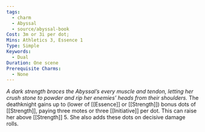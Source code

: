 ```yaml
---
tags:
  - charm
  - Abyssal
  - source/abyssal-book
Cost: 3m or 3i per dot; 
Mins: Athletics 3, Essence 1
Type: Simple
Keywords:
  - Dual
Duration: One scene
Prerequisite Charms:
  - None
---
```

*A dark strength braces the Abyssal’s every muscle and tendon, letting her crush stone to powder and rip her enemies’ heads from their shoulders.*
The deathknight gains up to (lower of [[Essence]] or [[Strength]]) bonus dots of [[Strength]], paying three motes or three [[Initiative]] per dot. This can raise her above [[Strength]] 5. She also adds these dots on decisive damage rolls.